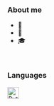### About me

- 🌊
- 🌟
- 🎓

<br />

### Languages

<img align="left" alt="Python" width="26px" src="https://raw.githubusercontent.com/jmnote/z-icons/master/svg/python.svg" />

[youtube]: https://www.youtube.com/channel/UC--8COgkC-AQTt6kUVRoosg
